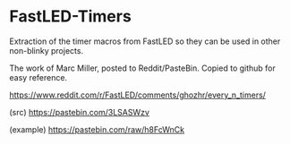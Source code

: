 # FastLED-Timers
Extraction of the timer macros from FastLED so they can be used in other non-blinky projects.

The work of Marc Miller, posted to Reddit/PasteBin. Copied to github for easy reference.

https://www.reddit.com/r/FastLED/comments/ghozhr/every_n_timers/

(src) https://pastebin.com/3LSASWzv

(example) https://pastebin.com/raw/h8FcWnCk
